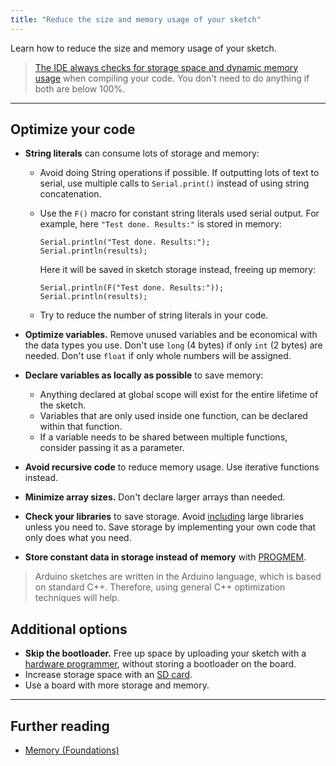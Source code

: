```yaml
---
title: "Reduce the size and memory usage of your sketch"
---
```


Learn how to reduce the size and memory usage of your sketch.

> [The IDE always checks for storage space and dynamic memory usage](https://support.arduino.cc/hc/en-us/articles/4405339237522-The-IDE-prints-a-message-about-sketch-size-and-memory-usage) when compiling your code. You don't need to do anything if both are below 100%.

---

## Optimize your code

* **String literals** can consume lots of storage and memory:
  * Avoid doing String operations if possible. If outputting lots of text to serial, use multiple calls to `Serial.print()` instead of using string concatenation.
  * Use the `F()` macro for constant string literals used serial output. For example, here `"Test done. Results:"` is stored in memory:

    ```
    Serial.println("Test done. Results:");
    Serial.println(results);
    ```

    Here it will be saved in sketch storage instead, freeing up memory:

    ```
    Serial.println(F("Test done. Results:"));
    Serial.println(results);
    ```

  * Try to reduce the number of string literals in your code.
* **Optimize variables.** Remove unused variables and be economical with the data types you use. Don't use `long` (4 bytes) if only `int` (2 bytes) are needed. Don't use `float` if only whole numbers will be assigned.
* **Declare variables as locally as possible** to save memory:
  * Anything declared at global scope will exist for the entire lifetime of the sketch.
  * Variables that are only used inside one function, can be declared within that function.
  * If a variable needs to be shared between multiple functions, consider passing it as a parameter.
* **Avoid recursive code** to reduce memory usage. Use iterative functions instead.
* **Minimize array sizes.** Don't declare larger arrays than needed.
* **Check your libraries** to save storage. Avoid [including](https://www.arduino.cc/reference/tr/language/structure/further-syntax/include/) large libraries unless you need to. Save storage by implementing your own code that only does what you need.

* **Store constant data in storage instead of memory** with [PROGMEM](https://www.arduino.cc/reference/en/language/variables/utilities/progmem/).

> Arduino sketches are written in the Arduino language, which is based on standard C++. Therefore, using general C++ optimization techniques will help.

## Additional options

* **Skip the bootloader.** Free up space by uploading your sketch with a [hardware programmer](https://docs.arduino.cc/hacking/software/Programmer), without storing a bootloader on the board.
* Increase storage space with an [SD card](https://docs.arduino.cc/learn/programming/sd-guide).
* Use a board with more storage and memory.

---

## Further reading

* [Memory (Foundations)](https://www.arduino.cc/en/Tutorial/Foundations/Memory)
